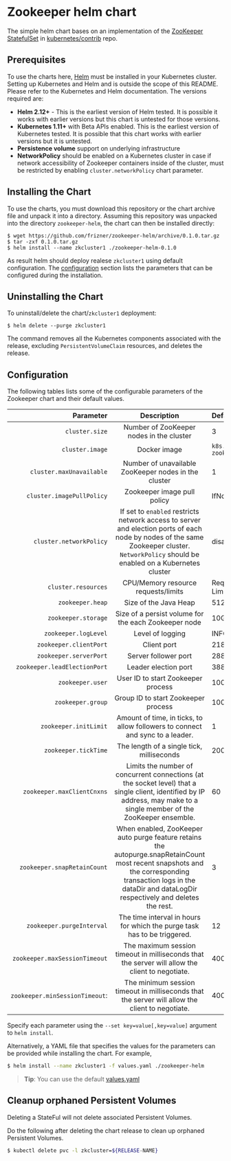 # Zookeeper helm chart
The simple helm chart bases on an implementation of the [ZooKeeper StatefulSet](https://github.com/helm/charts/tree/master/incubator/zookeeper) in [kubernetes/contrib](https://github.com/kubernetes/contrib) repo.

## Prerequisites
To use the charts here, [Helm](https://helm.sh/) must be installed in your
Kubernetes cluster. Setting up Kubernetes and Helm and is outside the scope
of this README. Please refer to the Kubernetes and Helm documentation.
The versions required are:
  * **Helm 2.12+** - This is the earliest version of Helm tested. It is possible
    it works with earlier versions but this chart is untested for those versions.
  * **Kubernetes 1.11+**  with Beta APIs enabled. This is the earliest version of Kubernetes tested.
    It is possible that this chart works with earlier versions but it is
    untested.
  * **Persistence volume** support on underlying infrastructure
  * **NetworkPolicy** should be enabled on a Kubernetes cluster in case if network accessibility of Zookeeper containers inside of the cluster, must be restricted by enabling `cluster.networkPolicy` chart parameter.

## Installing the Chart
To use the charts, you must download this repository or the chart archive file and unpack it into a directory. Assuming this repository was unpacked into the directory `zookeeper-helm`, the chart can then be installed directly:
```console
$ wget https://github.com/frizner/zookeeper-helm/archive/0.1.0.tar.gz 
$ tar -zxf 0.1.0.tar.gz  
$ helm install --name zkcluster1 ./zookeeper-helm-0.1.0
```
As result helm should deploy realese `zkcluster1` using default configuration. 
The [configuration](#configuration) section lists the parameters that can be configured during the installation.

## Uninstalling the Chart

To uninstall/delete the chart/`zkcluster1` deployment:

```console
$ helm delete --purge zkcluster1
```
The command removes all the Kubernetes components associated with the release, excluding `PersistentVolumeClaim` resources, and deletes the release.

## Configuration

The following tables lists some of the configurable parameters of the Zookeeper chart and their default values.

|Parameter|Description|Default
---:|:---:|:---
`cluster.size`|Number of ZooKeeper nodes in the cluster|3
`cluster.image`| Docker image | `k8s.gcr.io/kubernetes-zookeeper:1.0-3.4.10` 
`cluster.maxUnavailable`|Number of unavailable ZooKeeper nodes in the cluster|1
`cluster.imagePullPolicy`|Zookeeper image pull policy|IfNotPresent
`cluster.networkPolicy`|If set to `enabled` restricts network access to server and election ports of each node by nodes of the same Zookeeper cluster. `NetworkPolicy` should be enabled on a Kubernetes cluster|disabled
`cluster.resources`|CPU/Memory resource requests/limits|Requests: 0.5/1Gi, Limits: 1/2Gi
`zookeeper.heap`|Size of the Java Heap|512M
`zookeeper.storage`|Size of a persist volume for the each Zookeeper node|10Gi
`zookeeper.logLevel`|Level of logging|INFO
`zookeeper.clientPort`|Client port|2181
`zookeeper.serverPort`|Server follower port|2888
`zookeeper.leadElectionPort`|Leader election port|3888
`zookeeper.user`|User ID to start Zookeeper process|1000
`zookeeper.group`|Group ID to start Zookeeper process|1000
`zookeeper.initLimit`|Amount of time, in ticks, to allow followers to connect and sync to a leader.|1
`zookeeper.tickTime`|The length of a single tick, milliseconds|2000
`zookeeper.maxClientCnxns`|Limits the number of concurrent connections (at the socket level) that a single client, identified by IP address, may make to a single member of the ZooKeeper ensemble.|60
`zookeeper.snapRetainCount`|When enabled, ZooKeeper auto purge feature retains the autopurge.snapRetainCount most recent snapshots and the corresponding transaction logs in the dataDir and dataLogDir respectively and deletes the rest. |3
`zookeeper.purgeInterval`|The time interval in hours for which the purge task has to be triggered.|12
`zookeeper.maxSessionTimeout`|The maximum session timeout in milliseconds that the server will allow the client to negotiate.|40000
`zookeeper.minSessionTimeout`:|The minimum session timeout in milliseconds that the server will allow the client to negotiate.| 4000

Specify each parameter using the `--set key=value[,key=value]` argument to `helm install`.

Alternatively, a YAML file that specifies the values for the parameters can be provided while installing the chart. For example,

```bash
$ helm install --name zkcluster1 -f values.yaml ./zookeeper-helm
```
> **Tip**: You can use the default [values.yaml](values.yaml)

## Cleanup orphaned Persistent Volumes

Deleting a StateFul will not delete associated Persistent Volumes.

Do the following after deleting the chart release to clean up orphaned Persistent Volumes.

```bash
$ kubectl delete pvc -l zkcluster=${RELEASE-NAME}
```


